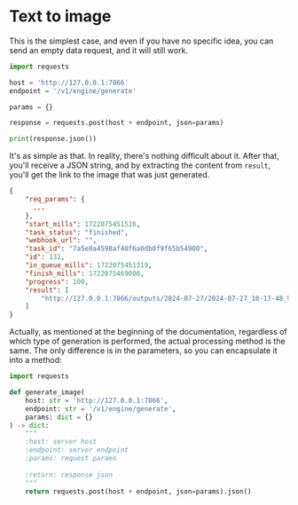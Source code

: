 # Text to imageThis is the simplest case, and even if you have no specific idea, you can send an empty data request, and it will still work.```pythonimport requestshost = 'http://127.0.0.1:7866'endpoint = '/v1/engine/generate'params = {}response = requests.post(host + endpoint, json=params)print(response.json())```It's as simple as that. In reality, there's nothing difficult about it. After that, you'll receive a JSON string, and by extracting the content from `result`,you'll get the link to the image that was just generated.```json{    "req_params": {      ...    },    "start_mills": 1722075451526,    "task_status": "finished",    "webhook_url": "",    "task_id": "7a5e0a4598af40f6a0db0f9f65b54900",    "id": 131,    "in_queue_mills": 1722075451319,    "finish_mills": 1722075469000,    "progress": 100,    "result": [        "http://127.0.0.1:7866/outputs/2024-07-27/2024-07-27_18-17-48_9183.png"    ]}```Actually, as mentioned at the beginning of the documentation, regardless of which type of generation is performed, the actual processing method is the same.The only difference is in the parameters, so you can encapsulate it into a method:```pythonimport requestsdef generate_image(    host: str = 'http://127.0.0.1:7866',    endpoint: str = '/v1/engine/generate',    params: dict = {}) -> dict:    """    :host: server host    :endpoint: server endpoint    :params: request params        :return: response json    """    return requests.post(host + endpoint, json=params).json()```